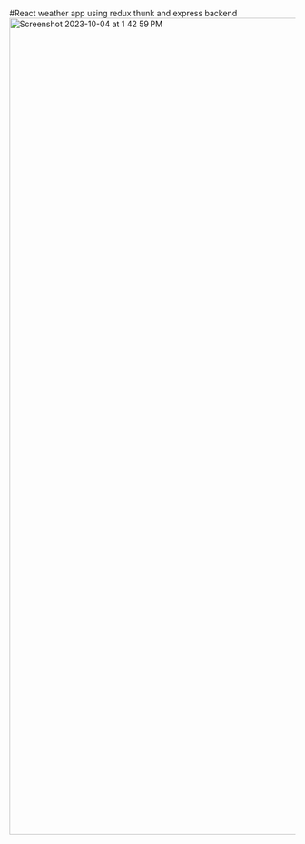 #React weather app using redux thunk and express backend
<img width="1440" alt="Screenshot 2023-10-04 at 1 42 59 PM" src="https://github.com/samiksha12/weather-app/assets/21308981/c5433eda-ec62-4bfd-aeac-78f754c51825">
